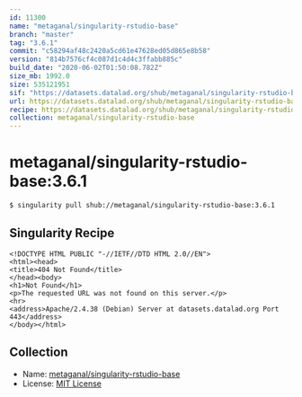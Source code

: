 ```yaml
---
id: 11300
name: "metaganal/singularity-rstudio-base"
branch: "master"
tag: "3.6.1"
commit: "c58294af48c2420a5cd61e47628ed05d865e8b58"
version: "814b7576cf4c087d1c4d4c3ffabb885c"
build_date: "2020-06-02T01:50:08.782Z"
size_mb: 1992.0
size: 535121951
sif: "https://datasets.datalad.org/shub/metaganal/singularity-rstudio-base/3.6.1/2020-06-02-c58294af-814b7576/814b7576cf4c087d1c4d4c3ffabb885c.sif"
url: https://datasets.datalad.org/shub/metaganal/singularity-rstudio-base/3.6.1/2020-06-02-c58294af-814b7576/
recipe: https://datasets.datalad.org/shub/metaganal/singularity-rstudio-base/3.6.1/2020-06-02-c58294af-814b7576/Singularity
collection: metaganal/singularity-rstudio-base
---
```


# metaganal/singularity-rstudio-base:3.6.1

```bash
$ singularity pull shub://metaganal/singularity-rstudio-base:3.6.1
```

## Singularity Recipe

```singularity
<!DOCTYPE HTML PUBLIC "-//IETF//DTD HTML 2.0//EN">
<html><head>
<title>404 Not Found</title>
</head><body>
<h1>Not Found</h1>
<p>The requested URL was not found on this server.</p>
<hr>
<address>Apache/2.4.38 (Debian) Server at datasets.datalad.org Port 443</address>
</body></html>
```

## Collection

 - Name: [metaganal/singularity-rstudio-base](https://github.com/metaganal/singularity-rstudio-base)
 - License: [MIT License](https://api.github.com/licenses/mit)

